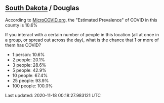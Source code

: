 
## [South Dakota](/united-states/south-dakota) / Douglas

According to [MicroCOVID.org](http://microcovid.org),
the "Estimated Prevalence" of COVID in this county is 10.6%

If you interact with a certain number of people in this location
(all at once in a group, or spread out across the day), what is the chance that
1 or more of them has COVID?

- 1 person: 10.6%
- 2 people: 20.1%
- 3 people: 28.6%
- 5 people: 42.9%
- 10 people: 67.4%
- 25 people: 93.9%
- 100 people: 100.0%

Last updated: 2020-11-18 00:18:27.983121 UTC
